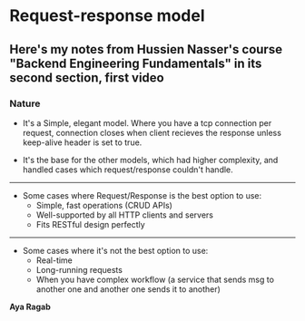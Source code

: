 # Request-response model

## Here's my notes from Hussien Nasser's course "Backend Engineering Fundamentals" in its second section, first video

### Nature

+ It's a Simple, elegant model. Where you have a tcp connection per request, connection closes when client recieves the response unless keep-alive header is set to true.

+ It's the base for the other models, which had higher complexity, and handled cases which request/response couldn't handle.
---
+ Some cases where Request/Response is the best option to use:
  + Simple, fast operations (CRUD APIs)
  + Well-supported by all HTTP clients and servers
  + Fits RESTful design perfectly
---
+ Some cases where it's not the best option to use:
  + Real-time
  + Long-running requests
  + When you have complex workflow (a service that sends msg to another one and another one sends it to another)

**Aya Ragab**


